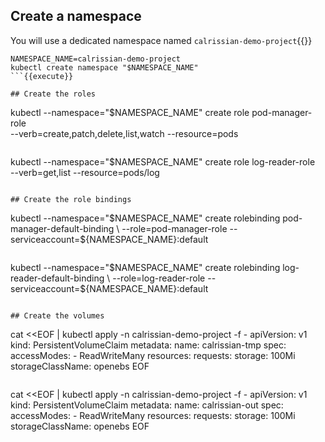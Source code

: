 ## Create a namespace 

You will use a dedicated namespace named `calrissian-demo-project`{{}}

```
NAMESPACE_NAME=calrissian-demo-project
kubectl create namespace "$NAMESPACE_NAME"
```{{execute}}

## Create the roles 

```
kubectl --namespace="$NAMESPACE_NAME" create role pod-manager-role \
  --verb=create,patch,delete,list,watch --resource=pods
```{{execute}}

```
kubectl --namespace="$NAMESPACE_NAME" create role log-reader-role \
  --verb=get,list --resource=pods/log
```{{execute}}

## Create the role bindings

```
kubectl --namespace="$NAMESPACE_NAME" create rolebinding pod-manager-default-binding \
  --role=pod-manager-role --serviceaccount=${NAMESPACE_NAME}:default
```{{execute}}

```
kubectl --namespace="$NAMESPACE_NAME" create rolebinding log-reader-default-binding \
  --role=log-reader-role --serviceaccount=${NAMESPACE_NAME}:default
```{{execute}}

## Create the volumes

```
cat <<EOF | kubectl apply -n calrissian-demo-project -f -
apiVersion: v1
kind: PersistentVolumeClaim
metadata:
  name: calrissian-tmp
spec:
  accessModes:
    - ReadWriteMany
  resources:
    requests:
      storage: 100Mi
  storageClassName: openebs
EOF
```{{execute}}

```
cat <<EOF | kubectl apply -n calrissian-demo-project -f -
apiVersion: v1
kind: PersistentVolumeClaim
metadata:
  name: calrissian-out
spec:
  accessModes:
    - ReadWriteMany
  resources:
    requests:
      storage: 100Mi
  storageClassName: openebs
EOF
```{{execute}}